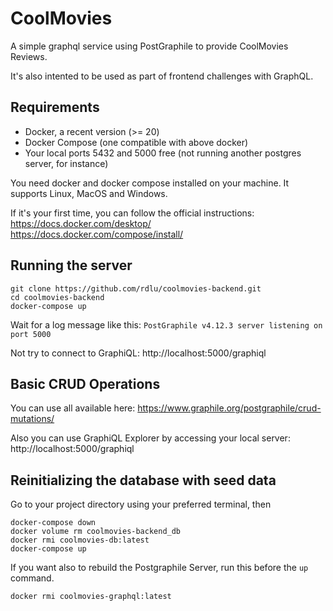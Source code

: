 # CoolMovies

A simple graphql service using PostGraphile to provide CoolMovies Reviews.

It's also intented to be used as part of frontend challenges with GraphQL.

## Requirements

- Docker, a recent version (>= 20)
- Docker Compose (one compatible with above docker)
- Your local ports 5432 and 5000 free (not running another postgres server, for instance)

You need docker and docker compose installed on your machine. It supports Linux, MacOS and Windows.

If it's your first time, you can follow the official instructions:
https://docs.docker.com/desktop/
https://docs.docker.com/compose/install/

## Running the server

    git clone https://github.com/rdlu/coolmovies-backend.git
    cd coolmovies-backend
    docker-compose up

Wait for a log message like this: `PostGraphile v4.12.3 server listening on port 5000`

Not try to connect to GraphiQL: http://localhost:5000/graphiql


## Basic CRUD Operations

You can use all available here:
https://www.graphile.org/postgraphile/crud-mutations/

Also you can use GraphiQL Explorer by accessing your local server:
http://localhost:5000/graphiql

## Reinitializing the database with seed data

Go to your project directory using your preferred terminal, then

    docker-compose down
    docker volume rm coolmovies-backend_db
    docker rmi coolmovies-db:latest
    docker-compose up

If you want also to rebuild the Postgraphile Server, run this before the `up` command.

    docker rmi coolmovies-graphql:latest
    